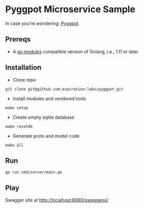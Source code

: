 # Pyggpot Microservice Sample
In case you're wondering: [Pyggpot](https://bahoukas.com/pygg-pots-to-piggy-banks/)

## Prereqs

- A [go modules](https://blog.golang.org/modules2019) compatible version of Golang, i.e., 1.11 or later.

## Installation

- Clone repo
```$bash
git clone git@github.com:aspiration-labs/pyggpot.git
```
- Install modules and vendored tools
```$bash
make setup
```
- Create empty sqlite database
```$bash
make resetdb
```
- Generate proto and model code
```$bash
make all
```

## Run
```$bash
go run cmd/server/main.go
```

## Play
Swagger site at [http://localhost:8080/swaggerui/](http://localhost:8080/swaggerui/)